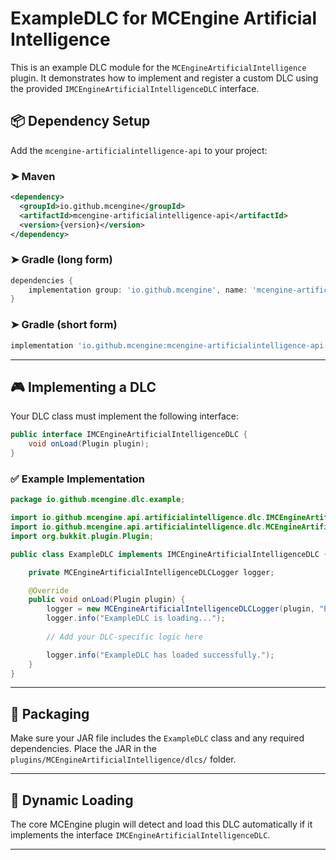# ExampleDLC for MCEngine Artificial Intelligence

This is an example DLC module for the `MCEngineArtificialIntelligence` plugin. It demonstrates how to implement and register a custom DLC using the provided `IMCEngineArtificialIntelligenceDLC` interface.

## 📦 Dependency Setup

Add the `mcengine-artificialintelligence-api` to your project:

### ➤ Maven
```xml
<dependency>
  <groupId>io.github.mcengine</groupId>
  <artifactId>mcengine-artificialintelligence-api</artifactId>
  <version>{version}</version>
</dependency>
```

### ➤ Gradle (long form)
```groovy
dependencies {
    implementation group: 'io.github.mcengine', name: 'mcengine-artificialintelligence-api', version: '{version}'
}
```

### ➤ Gradle (short form)
```groovy
implementation 'io.github.mcengine:mcengine-artificialintelligence-api:{version}'
```

---

## 🎮 Implementing a DLC

Your DLC class must implement the following interface:

```java
public interface IMCEngineArtificialIntelligenceDLC {
    void onLoad(Plugin plugin);
}
```

### ✅ Example Implementation

```java
package io.github.mcengine.dlc.example;

import io.github.mcengine.api.artificialintelligence.dlc.IMCEngineArtificialIntelligenceDLC;
import io.github.mcengine.api.artificialintelligence.dlc.MCEngineArtificialIntelligenceDLCLogger;
import org.bukkit.plugin.Plugin;

public class ExampleDLC implements IMCEngineArtificialIntelligenceDLC {

    private MCEngineArtificialIntelligenceDLCLogger logger;

    @Override
    public void onLoad(Plugin plugin) {
        logger = new MCEngineArtificialIntelligenceDLCLogger(plugin, "ExampleDLC");
        logger.info("ExampleDLC is loading...");
        
        // Add your DLC-specific logic here

        logger.info("ExampleDLC has loaded successfully.");
    }
}
```

---

## 📁 Packaging

Make sure your JAR file includes the `ExampleDLC` class and any required dependencies. Place the JAR in the `plugins/MCEngineArtificialIntelligence/dlcs/` folder.

---

## 🔄 Dynamic Loading

The core MCEngine plugin will detect and load this DLC automatically if it implements the interface `IMCEngineArtificialIntelligenceDLC`.

---
